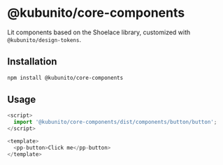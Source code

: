 # @kubunito/core-components

Lit components based on the Shoelace library, customized with `@kubunito/design-tokens`.

## Installation

```bash
npm install @kubunito/core-components
```

## Usage

```js
<script>
  import '@kubunito/core-components/dist/components/button/button';
</script>

<template>
  <pp-button>Click me</pp-button>
</template>
```
